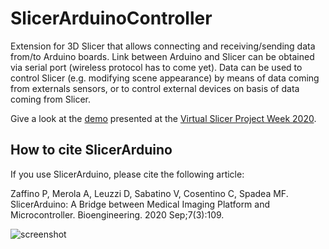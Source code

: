 # SlicerArduinoController
Extension for 3D Slicer that allows connecting and receiving/sending data from/to Arduino boards.
Link between Arduino and Slicer can be obtained via serial port (wireless protocol has to come yet).
Data can be used to control Slicer (e.g. modifying scene appearance) by means of data coming from externals sensors, or to control external devices on basis of data coming from Slicer.

Give a look at the [demo](https://youtu.be/8R6LfBqHNPY) presented at the [Virtual Slicer Project Week 2020](https://projectweek.na-mic.org/PW34_2020_Virtual/).

## How to cite SlicerArduino
If you use SlicerArduino, please cite the following article:

Zaffino P, Merola A, Leuzzi D, Sabatino V, Cosentino C, Spadea MF.
SlicerArduino: A Bridge between Medical Imaging Platform and Microcontroller.
Bioengineering. 2020 Sep;7(3):109.

![screenshot](https://raw.githubusercontent.com/pzaffino/SlicerArduinoController/master/ArduinoController_screenshot.png)
